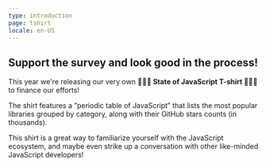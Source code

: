 ```yaml
---
type: introduction
page: tshirt
locale: en-US
---
```


## Support the survey and look good in the process!

This year we're releasing our very own **🎈🎉👕 State of JavaScript T-shirt 👕🎉🎈** to finance our efforts!

The shirt features a ”periodic table of JavaScript” that lists the most popular libraries grouped by category, along with their GitHub stars counts (in thousands).

This shirt is a great way to familiarize yourself with the JavaScript ecosystem, and maybe even strike up a conversation with other like-minded JavaScript developers!